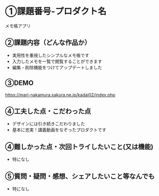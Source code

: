# ①課題番号-プロダクト名
メモ帳アプリ

## ②課題内容（どんな作品か）
- 実用性を重視したシンプルなメモ帳です
- 入力したメモを一覧で閲覧することができます
- 編集・削除機能をつけてアップデートしました

## ③DEMO
https://mari-nakamura.sakura.ne.jp/kadai02/index.php

## ④工夫した点・こだわった点
- デザインには引き続きこだわりました
- 基本に忠実！講義動画をなぞったプロダクトです

## ④難しかった点・次回トライしたいこと(又は機能)
- 特になし

## ⑤質問・疑問・感想、シェアしたいこと等なんでも
- 特になし
